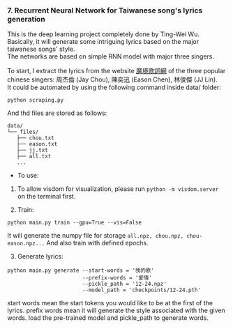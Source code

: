 
### 7. Recurrent Neural Network for Taiwanese song's lyrics generation
This is the deep learning project completely done by Ting-Wei Wu. <br>
Basically, it will generate some intriguing lyrics based on the major taiwanese songs' style. <br>
The networks are based on simple RNN model with major three singers. <br>

To start, I extract the lyrics from the website [魔境歌詞網](https://mojim.com/) of the three popular chinese singers: 周杰倫 (Jay Chou), 陳奕迅 (Eason Chen), 林俊傑 (JJ Lin). <br>
It could be automated by using the following command inside data/ folder:
```
python scraping.py
```
And thd files are stored as follows:
 ```
 data/
└── files/
    ├── chou.txt
    ├── eason.txt
    ├── jj.txt
    ├── all.txt
    ...
 ```
 
 - To use:
 1. To allow visdom for visualization, please run `python -m visdom.server` on the terminal first.
 
 2. Train:
 ```
 python main.py train --gpu=True --vis=False
 ```
 It will generate the numpy file for storage `all.npz, chou.npz, chou-eason.npz...`
 And also train with defined epochs.
 
 3. Generate lyrics:
 ```
 python main.py generate --start-words = '我的歌'
                         --prefix-words = '愛情'
                         --pickle_path = '12-24.npz'
                         --model_path = 'checkpoints/12-24.pth'
 ```
 start words mean the start tokens you would like to be at the first of the lyrics.
 prefix words mean it will generate the style associated with the given words.
 load the pre-trained model and pickle_path to generate words.
 

